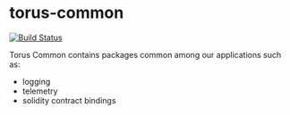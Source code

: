 torus-common
===
[![Build Status](https://drone.dev.tor.us/api/badges/torusresearch/torus-common/status.svg)](https://drone.dev.tor.us/torusresearch/torus-common)

Torus Common contains packages common among our applications such as:
- logging
- telemetry
- solidity contract bindings
